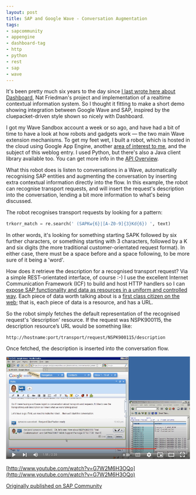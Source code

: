```yaml
---
layout: post
title: SAP and Google Wave - Conversation Augmentation
tags:
- sapcommunity
- appengine
- dashboard-tag
- http
- python
- rest
- sap
- wave
---
```

It's been pretty much six years to the day since [I last wrote here about Dashboard](/tags/dashboard/), Nat Friedman's project and implementation of a realtime contextual information system. So I thought it fitting to make a short demo showing integration between Google Wave and SAP, inspired by the cluepacket-driven style shown so nicely with Dashboard.

I got my Wave Sandbox account a week or so ago, and have had a bit of time to have a look at how robots and gadgets work — the two main Wave extension mechanisms. To get my feet wet, I built a robot, which is hosted in the cloud using Google App Engine, another [area of interest to me](/tags/appengine/), and the subject of this weblog entry. I used Python, but there's also a Java client library available too. You can get more info in the [API Overview](http://code.google.com/apis/wave/guide.html).

What this robot does is listen to conversations in a Wave, automatically recognising SAP entities and augmenting the conversation by inserting extra contextual information directly into the flow. In this example, the robot can recognise transport requests, and will insert the request's description into the conversation, lending a bit more information to what's being discussed.

The robot recognises transport requests by looking for a pattern:

```python
trkorr_match = re.search(' (SAPKw{6}|[A-Z0-9]{3}Kd{6}) ', text)
```

In other words, it's looking for something starting SAPK followed by six further characters, or something starting with 3 characters, followed by a K and six digits (the more traditional customer-orientated request format). In either case, there must be a space before and a space following, to be more sure of it being a 'word'.

How does it retrieve the description for a recognised transport request? Via a simple REST-orientated interface, of course :-) I use the excellent Internet Communication Framework (ICF) to build and host HTTP handlers so I can [expose SAP functionality and data as resources in a uniform and controlled way](/blog/posts/2004/06/24/forget-soap-build-real-web-services-with-the-icf/). Each piece of data worth talking about is a [first class citizen on the web](/blog/posts/2009/06/29/information-vs-behaviour/); that is, each piece of data is a resource, and has a URL.

So the robot simply fetches the default representation of the recognised request's 'description' resource. If the request was NSPK900115, the description resource’s URL would be something like:

```url
http://hostname:port/transport/request/NSPK900115/description
```

Once fetched, the description is inserted into the conversation flow.

![Screenshot of YouTube video](/images/2009/09/wave-video-screenshot.png)

[http://www.youtube.com/watch?v=G7W2M6H3OQo](http://www.youtube.com/watch?v=G7W2M6H3OQo)

[Originally published on SAP Community](https://blogs.sap.com/2009/09/07/sap-and-google-wave-conversation-augmentation/)


